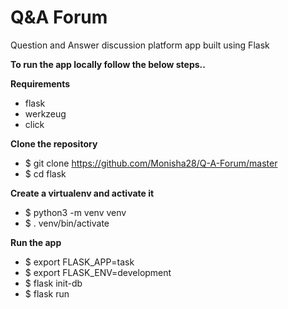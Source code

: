 # Q&A Forum
Question and Answer discussion platform app built using Flask

**To run the app locally follow the below steps..**

__Requirements__
- flask
- werkzeug
- click

__Clone the repository__
- $ git clone https://github.com/Monisha28/Q-A-Forum/master
- $ cd flask

__Create a virtualenv and activate it__
- $ python3 -m venv venv
- $ . venv/bin/activate

__Run the app__
- $ export FLASK_APP=task
- $ export FLASK_ENV=development
- $ flask init-db
- $ flask run
